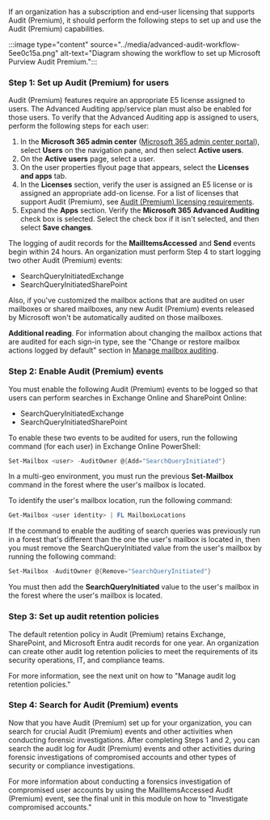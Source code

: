 
If an organization has a subscription and end-user licensing that supports Audit (Premium), it should perform the following steps to set up and use the Audit (Premium) capabilities.

:::image type="content" source="../media/advanced-audit-workflow-5ee0c15a.png" alt-text="Diagram showing the workflow to set up Microsoft Purview Audit Premium.":::

### Step 1: Set up Audit (Premium) for users

Audit (Premium) features require an appropriate E5 license assigned to users. The Advanced Auditing app/service plan must also be enabled for those users. To verify that the Advanced Auditing app is assigned to users, perform the following steps for each user:

1. In the **Microsoft 365 admin center** ([Microsoft 365 admin center portal](https://admin.microsoft.com/)), select **Users** on the navigation pane, and then select **Active users**.
1. On the **Active users** page, select a user.
1. On the user properties flyout page that appears, select the **Licenses and apps** tab.
1. In the **Licenses** section, verify the user is assigned an E5 license or is assigned an appropriate add-on license. For a list of licenses that support Audit (Premium), see [Audit (Premium) licensing requirements](/microsoft-365/compliance/auditing-solutions-overview?azure-portal=true).
1. Expand the **Apps** section. Verify the **Microsoft 365 Advanced Auditing** check box is selected. Select the check box if it isn't selected, and then select **Save changes**.

The logging of audit records for the **MailItemsAccessed** and **Send** events begin within 24 hours. An organization must perform Step 4 to start logging two other Audit (Premium) events:

- SearchQueryInitiatedExchange
- SearchQueryInitiatedSharePoint

Also, if you've customized the mailbox actions that are audited on user mailboxes or shared mailboxes, any new Audit (Premium) events released by Microsoft won't be automatically audited on those mailboxes.

**Additional reading**. For information about changing the mailbox actions that are audited for each sign-in type, see the "Change or restore mailbox actions logged by default" section in [Manage mailbox auditing](/microsoft-365/compliance/enable-mailbox-auditing?azure-portal=true).

### Step 2: Enable Audit (Premium) events

You must enable the following Audit (Premium) events to be logged so that users can perform searches in Exchange Online and SharePoint Online:

- SearchQueryInitiatedExchange
- SearchQueryInitiatedSharePoint

To enable these two events to be audited for users, run the following command (for each user) in Exchange Online PowerShell:

```powershell
Set-Mailbox <user> -AuditOwner @{Add="SearchQueryInitiated"}
```

In a multi-geo environment, you must run the previous **Set-Mailbox** command in the forest where the user's mailbox is located.

To identify the user's mailbox location, run the following command:

```powershell
Get-Mailbox <user identity> | FL MailboxLocations
```

If the command to enable the auditing of search queries was previously run in a forest that's different than the one the user's mailbox is located in, then you must remove the SearchQueryInitiated value from the user's mailbox by running the following command:

```powershell
Set-Mailbox -AuditOwner @{Remove="SearchQueryInitiated"}
```

You must then add the **SearchQueryInitiated** value to the user's mailbox in the forest where the user's mailbox is located.

### Step 3: Set up audit retention policies

The default retention policy in Audit (Premium) retains Exchange, SharePoint, and Microsoft Entra audit records for one year. An organization can create other audit log retention policies to meet the requirements of its security operations, IT, and compliance teams.

For more information, see the next unit on how to "Manage audit log retention policies."

### Step 4: Search for Audit (Premium) events

Now that you have Audit (Premium) set up for your organization, you can search for crucial Audit (Premium) events and other activities when conducting forensic investigations. After completing Steps 1 and 2, you can search the audit log for Audit (Premium) events and other activities during forensic investigations of compromised accounts and other types of security or compliance investigations.

For more information about conducting a forensics investigation of compromised user accounts by using the MailItemsAccessed Audit (Premium) event, see the final unit in this module on how to "Investigate compromised accounts."
